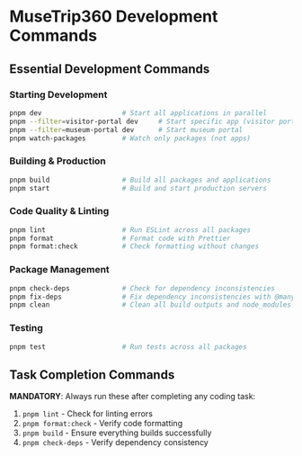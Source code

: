 # MuseTrip360 Development Commands

## Essential Development Commands

### Starting Development
```bash
pnpm dev                    # Start all applications in parallel
pnpm --filter=visitor-portal dev     # Start specific app (visitor portal)  
pnpm --filter=museum-portal dev      # Start museum portal
pnpm watch-packages         # Watch only packages (not apps)
```

### Building & Production
```bash
pnpm build                  # Build all packages and applications
pnpm start                  # Build and start production servers
```

### Code Quality & Linting
```bash
pnpm lint                   # Run ESLint across all packages
pnpm format                 # Format code with Prettier
pnpm format:check           # Check formatting without changes
```

### Package Management
```bash
pnpm check-deps             # Check for dependency inconsistencies
pnpm fix-deps               # Fix dependency inconsistencies with @manypkg/cli
pnpm clean                  # Clean all build outputs and node_modules
```

### Testing
```bash
pnpm test                   # Run tests across all packages
```

## Task Completion Commands
**MANDATORY**: Always run these after completing any coding task:
1. `pnpm lint` - Check for linting errors
2. `pnpm format:check` - Verify code formatting  
3. `pnpm build` - Ensure everything builds successfully
4. `pnpm check-deps` - Verify dependency consistency